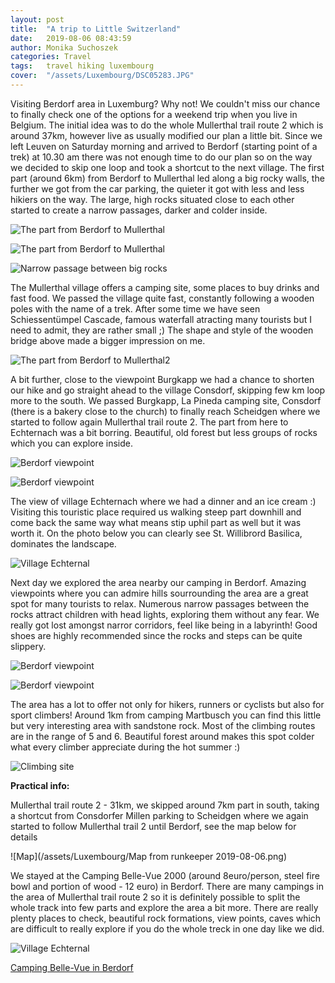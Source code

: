 ```yaml
---
layout: post
title:  "A trip to Little Switzerland"
date:   2019-08-06 08:43:59
author: Monika Suchoszek
categories: Travel
tags:	travel hiking luxembourg 
cover:  "/assets/Luxembourg/DSC05283.JPG"
---
```


Visiting Berdorf area in Luxemburg? Why not! We couldn't miss our chance to finally check one of the options for a weekend trip when you live in Belgium. The initial idea was to do the whole Mullerthal trail route 2 which is around 37km, however live as usually modified our plan a little bit. Since we left Leuven on Saturday morning and arrived to Berdorf (starting point of a trek) at 10.30 am there was not enough time to do our plan so on the way we decided to skip one loop and took a shortcut to the next village. The first part (around 6km) from Berdorf to Mullerthal led along a big rocky walls, the further we got from the car parking, the quieter it got with less and less hikiers on the way. The large, high rocks situated close to each other started to create a narrow passages, darker and colder inside.

![The part from Berdorf to Mullerthal](/assets/Luxembourg/DSC05267.JPG)

![The part from Berdorf to Mullerthal](/assets/Luxembourg/DSC05277.JPG) 

![Narrow passage between big rocks](/assets/Luxembourg/DSC05278.JPG)

The Mullerthal village offers a camping site, some places to buy drinks and fast food. We passed the village quite fast, constantly following a wooden poles with the name of a trek. After some time we have seen Schiessentümpel Cascade, famous waterfall atracting many tourists but I need to admit, they are rather small ;) The shape and style of the wooden bridge above made a bigger impression on me.

![The part from Berdorf to Mullerthal2](/assets/Luxembourg/DSC05295.JPG)

A bit further, close to the viewpoint Burgkapp we had a chance to shorten our hike and go straight ahead to the village Consdorf, skipping few km loop more to the south. We passed Burgkapp, La Pineda camping site, Consdorf (there is a bakery close to the church) to finally reach Scheidgen where we started to follow again Mullerthal trail route 2. The part from here to Echternach was a bit borring. Beautiful, old forest but less groups of rocks which you can explore inside.

![Berdorf viewpoint](/assets/Luxembourg/DSC05317.JPG)

![Berdorf viewpoint](/assets/Luxembourg/DSC05316.JPG)

The view of village Echternach where we had a dinner and an ice cream :) Visiting this touristic place required us walking steep part downhill and come back the same way what means stip uphil part as well but it was worth it. On the photo below you can clearly see St. Willibrord Basilica, dominates the landscape.

![Village Echternal](/assets/Luxembourg/DSC05325.JPG)

Next day we explored the area nearby our camping in Berdorf. Amazing viewpoints where you can admire hills sourrounding the area are a great spot for many tourists to relax. Numerous narrow passages between the rocks attract children with head lights, exploring them without any fear. We really got lost amongst narror corridors, feel like being in a labyrinth! Good shoes are highly recommended since the rocks and steps can be quite slippery.

![Berdorf viewpoint](/assets/Luxembourg/DSC05378.JPG)

![Berdorf viewpoint](/assets/Luxembourg/DSC05389.JPG)

The area has a lot to offer not only for hikers, runners or cyclists but also for sport climbers! Around 1km from camping Martbusch you can find this little but very interesting area with sandstone rock. Most of the climbing routes are in the range of 5 and 6. Beautiful forest around makes this spot colder what every climber appreciate during the hot summer :)

![Climbing site](/assets/Luxembourg/DSC05414.JPG)

__Practical info:__

Mullerthal trail route 2 - 31km, we skipped around 7km part in south, taking a shortcut from Consdorfer Millen parking to Scheidgen where we again started to follow Mullerthal trail 2 until Berdorf, see the map below for details 

![Map](/assets/Luxembourg/Map from runkeeper 2019-08-06.png)

We stayed at the Camping Belle-Vue 2000 (around 8euro/person, steel fire bowl and portion of wood - 12 euro) in Berdorf. There are many campings in the area of Mullerthal trail route 2 so it is definitely possible to split the whole track into few parts and explore the area a bit more. There are really plenty places to check, beautiful rock formations, view points, caves which are difficult to really explore if you do the whole treck in one day like we did.

![Village Echternal](/assets/Luxembourg/DSC05353.JPG)

[Camping Belle-Vue in Berdorf](https://www.campingbelle-vue2000.com/)

